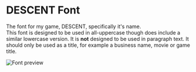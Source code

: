 # DESCENT Font
The font for my game, DESCENT, specifically it's name.  
This font is designed to be used in all-uppercase though does include a similar lowercase version.
It is **not** designed to be used in paragraph text. It should only be used as a title, for example a business name, movie or game title.  
  
![Font preview](https://github.com/foxlldev/DESCENT-Font/assets/67546646/1c69d241-aee9-4405-a1ca-7d9be96f58b8)
